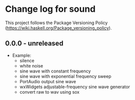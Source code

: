# Change log for sound

This project follows the Package Versioning Policy
(https://wiki.haskell.org/Package_versioning_policy).

## 0.0.0 - unreleased

* Example:
    * silence
    * white noise
    * sine wave with constant frequency
    * sine wave with exponential frequency sweep
    * PortAudio output sine wave
    * wxWidgets adjustable-frequency sine wave generator
    * convert raw to wav using sox
